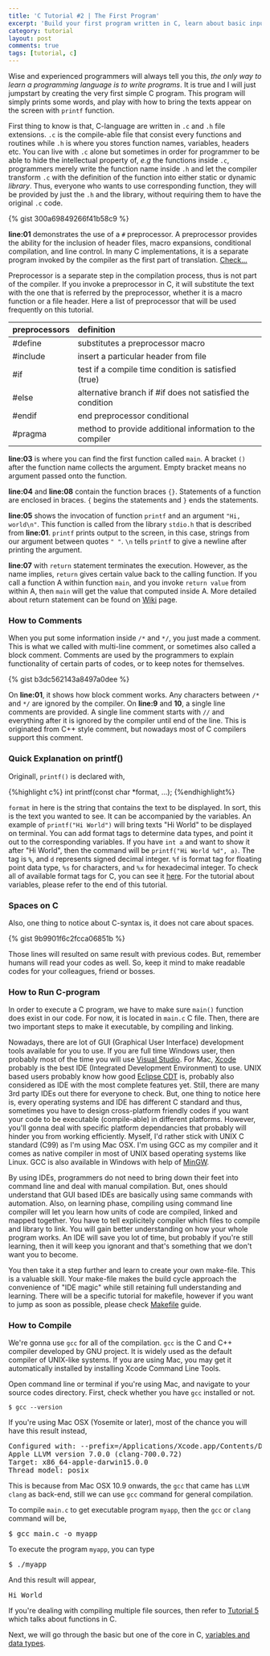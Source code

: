 ```yaml
---
title: 'C Tutorial #2 | The First Program'
excerpt: 'Build your first program written in C, learn about basic input output and how to include library.'
category: tutorial
layout: post
comments: true
tags: [tutorial, c]
---
```


Wise and experienced programmers will always tell you this, *the only way to learn a programming language is to write programs*. It is true and I will just jumpstart by creating the very first simple C program. This program will simply prints some words, and play with how to bring the texts appear on the screen with `printf` function.

First thing to know is that, C-language are written in `.c` and `.h` file extensions. `.c` is the compile-able file that consist every functions and routines while `.h` is where you stores function names, variables, headers etc. You can live with `.c` alone but sometimes in order for programmer to be able to hide the intellectual property of, *e.g* the functions inside `.c`, programmers  merely write the function name inside `.h` and let the compiler transform `.c` with the definition of the function into either static or dynamic *library*. Thus, everyone who wants to use corresponding function, they will be provided by just the `.h` and the library, without requiring them to have the original `.c` code.

{% gist 300a69849266f41b58c9 %}

**line:01** demonstrates the use of a `#` preprocessor. A preprocessor provides the ability for the inclusion of header files, macro expansions, conditional compilation, and line control. In many C implementations, it is a separate program invoked by the compiler as the first part of translation. [Check...][1]

Preprocessor is a separate step in the compilation process, thus is not part of the compiler. If you invoke a preprocessor in C, it will substitute the text with the one that is referred by the preprocessor, whether it is a macro function or a file header. Here a list of preprocessor that will be used frequently on this tutorial. 


| **preprocessors** | **definition** |
|:------------------|:---------------------------|
| #define 			| substitutes a preprocessor macro |
| #include 			| insert a particular header from file |
| #if 				| test if a compile time condition is satisfied (true) |
| #else 			| alternative branch if #if does not satisfied the condition |
| #endif 			| end preprocessor conditional |
| #pragma 			| method to provide additional information to the compiler |


**line:03** is where you can find the first function called `main`. A bracket `()` after the function name collects the argument. Empty bracket means no argument passed onto the function.

**line:04** and **line:08** contain the function braces `{}`. Statements of a function are enclosed in braces. `{` begins the statements and `}` ends the statements.

**line:05** shows the invocation of function `printf` and an argument `"Hi, world\n"`. This function is called from the library `stdio.h` that is described from **line:01**. `printf` prints output to the screen, in this case, strings from our argument between quotes `" "`. `\n` tells `printf` to give a newline after printing the argument.

**line:07** with `return` statement terminates the execution. However, as the name implies, `return` gives certain value back to the calling function. If you call a function A within function `main`, and you invoke `return value` from within A, then `main` will get the value that computed inside A. More detailed about return statement can be found on [Wiki][2] page.

### How to Comments

When you put some information inside `/*` and `*/`, you just made a comment. This is what we called with multi-line comment, or sometimes also called a block comment. Comments are used by the programmers to explain functionality of certain parts of codes, or to keep notes for themselves. 

{% gist b3dc562143a8497a0dee %}

On **line:01**, it shows how block comment works. Any characters between `/*` and `*/` are ignored by the compiler. On **line:9** and **10**, a single line comments are provided. A single line comment starts with `//` and everything after it is ignored by the compiler until end of the line. This is originated from C++ style comment, but nowadays most of C compilers support this comment.


### Quick Explanation on printf()

Originall, `printf()` is declared with,

{%highlight c%}
int printf(const char *format, ...);
{%endhighlight%}

`format` in here is the string that contains the text to be displayed. In sort, this is the text you wanted to see. It can be accompanied by the variables. An example of `printf("Hi World")` will bring texts "Hi World" to be displayed on terminal. You can add format tags to determine data types, and point it out to the corresponding variables. If you have `int a` and want to show it after "Hi World", then the command will be `printf("Hi World %d", a)`. The tag is `%`, and `d` represents signed decimal integer. `%f` is format tag for floating point data type, `%s` for characters, and `%x` for hexadecimal integer. To check all of available format tags for C, you can see it [here][4]. For the tutorial about variables, please refer to the end of this tutorial.

### Spaces on C

Also, one thing to notice about C-syntax is, it does not care about spaces.

{% gist 9b9901f6c2fcca06851b %}

Those lines will resulted on same result with previous codes. But, remember humans will read your codes as well. So, keep it mind to make readable codes for your colleagues, friend or bosses.

### How to Run C-program

In order to execute a C program, we have to make sure `main()` function does exist in our code. For now, it is located in `main.c` C file. Then, there are two important steps to make it executable, by compiling and linking. 

Nowadays, there are lot of GUI (Graphical User Interface) development tools available for you to use. If you are full time Windows user, then probably most of the time you will use [Visual Studio][vs]. For Mac, [Xcode][xc] probably is the best IDE (Integrated Development Environment) to use. UNIX based users probably know how good [Eclipse CDT][ec] is, probably also considered as IDE with the most complete features yet. Still, there are many 3rd party IDEs out there for everyone to check. But, one thing to notice here is, every operating systems and IDE has different C standard and thus, sometimes you have to design cross-platform friendly codes if you want your code to be executable (compile-able) in different platforms. However, you'll gonna deal with specific platform dependancies that probably will hinder you from working efficiently. Myself, I'd rather stick with UNIX C standard (C99) as I'm using Mac OSX. I'm using GCC as my compiler and it comes as native compiler in most of UNIX based operating systems like Linux. GCC is also available in Windows with help of [MinGW][gw]. 

By using IDEs, programmers do not need to bring down their feet into command line and deal with manual compilation. But, ones should understand that GUI based IDEs are basically using same commands with automation. Also, on learning phase, compiling using command line compiler will let you learn how units of code are compiled, linked and mapped together. You have to tell explicitely compiler which files to compile and library to link. You will gain better understanding on how your whole program works. An IDE will save you lot of time, but probably if you're still learning, then it will keep you ignorant and that's something that we don't want you to become.

You then take it a step further and learn to create your own make-file. This is a valuable skill. Your make-file makes the build cycle approach the convenience of "IDE magic" while still retaining full understanding and learning. There will be a specific tutorial for makefile, however if you want to jump as soon as possible, please check [Makefile][mk] guide.

### How to Compile

We're gonna use `gcc` for all of the compilation. `gcc` is the C and C++ compiler developed by GNU project. It is widely used as the default compiler of UNIX-like systems. If you are using Mac, you may get it automatically installed by installing Xcode Command Line Tools.

Open command line or terminal if you're using Mac, and navigate to your source codes directory. First, check whether you have `gcc` installed or not.

```
$ gcc --version
```

If you're using Mac OSX (Yosemite or later), most of the chance you will have this result instead,

<pre>
Configured with: --prefix=/Applications/Xcode.app/Contents/Developer/usr --with-gxx-include-dir=/usr/include/c++/4.2.1
Apple LLVM version 7.0.0 (clang-700.0.72)
Target: x86_64-apple-darwin15.0.0
Thread model: posix
</pre>

This is because from Mac OSX 10.9 onwards, the `gcc` that came has `LLVM clang` as back-end, still we can use `gcc` command for general compilation. 

To compile `main.c` to get executable program `myapp`, then the `gcc` or `clang` command will be,

<pre>
$ gcc main.c -o myapp
</pre>

To execute the program `myapp`, you can type

<pre>
$ ./myapp
</pre>

And this result will appear,

<pre>
Hi World
</pre>

If you're dealing with compiling multiple file sources, then refer to [Tutorial 5][tu] which talks about functions in C.


Next, we will go through the basic but one of the core in C, [variables and data types][3].

[1]: https://en.wikipedia.org/wiki/C_preprocessor
[2]: https://en.wikipedia.org/wiki/Return_statement
[3]: http://yanuartadityan.github.com/tutorial/c-tutor-3
[4]: http://www.tutorialspoint.com/c_standard_library/c_function_printf.htm
[vs]: https://www.visualstudio.com
[xc]: https://developer.apple.com/xcode/
[ec]: https://eclipse.org/cdt/
[gw]: http://www.mingw.org
[mk]: http://mrbook.org/blog/tutorials/make/
[tu]: http://yanuartadityan.github.io/tutorial/c-tutor-5